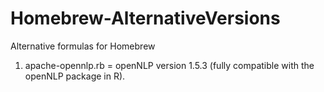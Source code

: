 # Homebrew-AlternativeVersions


Alternative formulas for Homebrew

1. apache-opennlp.rb = openNLP version 1.5.3 (fully compatible with the openNLP package in R).
